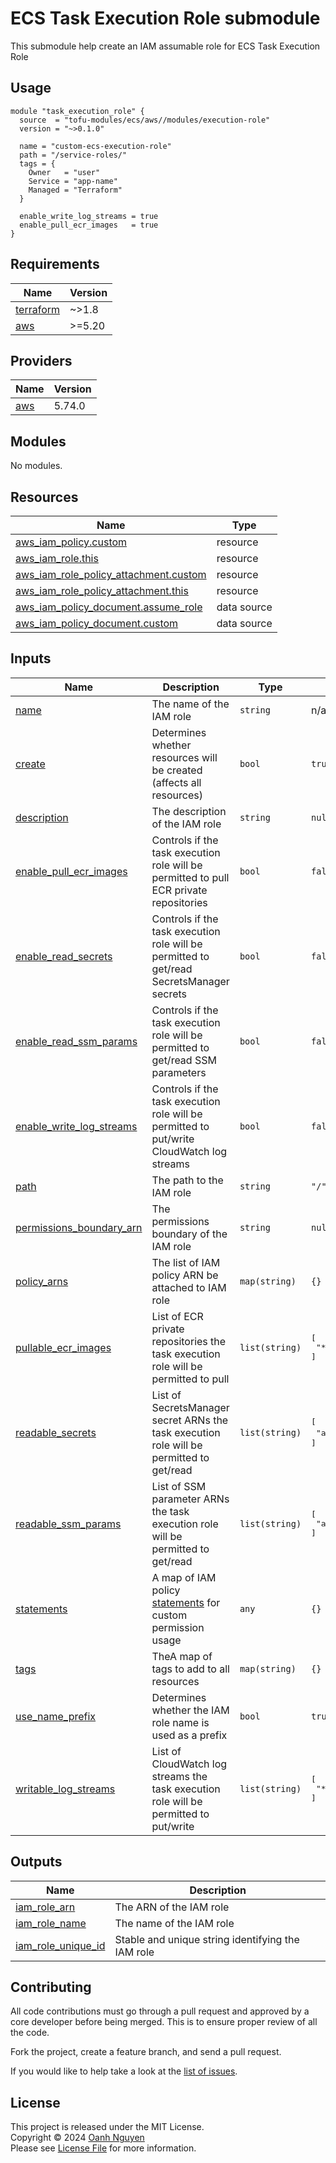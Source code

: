 # ECS Task Execution Role submodule

This submodule help create an IAM assumable role for ECS Task Execution Role

## Usage

```hcl
module "task_execution_role" {
  source  = "tofu-modules/ecs/aws//modules/execution-role"
  version = "~>0.1.0"

  name = "custom-ecs-execution-role"
  path = "/service-roles/"
  tags = {
    Owner   = "user"
    Service = "app-name"
    Managed = "Terraform"
  }

  enable_write_log_streams = true
  enable_pull_ecr_images   = true
}
```

<!-- BEGIN_TF_DOCS -->
## Requirements

| Name | Version |
|------|---------|
| <a name="requirement_terraform"></a> [terraform](#requirement\_terraform) | ~>1.8 |
| <a name="requirement_aws"></a> [aws](#requirement\_aws) | >=5.20 |

## Providers

| Name | Version |
|------|---------|
| <a name="provider_aws"></a> [aws](#provider\_aws) | 5.74.0 |

## Modules

No modules.

## Resources

| Name | Type |
|------|------|
| [aws_iam_policy.custom](https://registry.terraform.io/providers/hashicorp/aws/latest/docs/resources/iam_policy) | resource |
| [aws_iam_role.this](https://registry.terraform.io/providers/hashicorp/aws/latest/docs/resources/iam_role) | resource |
| [aws_iam_role_policy_attachment.custom](https://registry.terraform.io/providers/hashicorp/aws/latest/docs/resources/iam_role_policy_attachment) | resource |
| [aws_iam_role_policy_attachment.this](https://registry.terraform.io/providers/hashicorp/aws/latest/docs/resources/iam_role_policy_attachment) | resource |
| [aws_iam_policy_document.assume_role](https://registry.terraform.io/providers/hashicorp/aws/latest/docs/data-sources/iam_policy_document) | data source |
| [aws_iam_policy_document.custom](https://registry.terraform.io/providers/hashicorp/aws/latest/docs/data-sources/iam_policy_document) | data source |

## Inputs

| Name | Description | Type | Default | Required |
|------|-------------|------|---------|:--------:|
| <a name="input_name"></a> [name](#input\_name) | The name of the IAM role | `string` | n/a | yes |
| <a name="input_create"></a> [create](#input\_create) | Determines whether resources will be created (affects all resources) | `bool` | `true` | no |
| <a name="input_description"></a> [description](#input\_description) | The description of the IAM role | `string` | `null` | no |
| <a name="input_enable_pull_ecr_images"></a> [enable\_pull\_ecr\_images](#input\_enable\_pull\_ecr\_images) | Controls if the task execution role will be permitted to pull ECR private repositories | `bool` | `false` | no |
| <a name="input_enable_read_secrets"></a> [enable\_read\_secrets](#input\_enable\_read\_secrets) | Controls if the task execution role will be permitted to get/read SecretsManager secrets | `bool` | `false` | no |
| <a name="input_enable_read_ssm_params"></a> [enable\_read\_ssm\_params](#input\_enable\_read\_ssm\_params) | Controls if the task execution role will be permitted to get/read SSM parameters | `bool` | `false` | no |
| <a name="input_enable_write_log_streams"></a> [enable\_write\_log\_streams](#input\_enable\_write\_log\_streams) | Controls if the task execution role will be permitted to put/write CloudWatch log streams | `bool` | `false` | no |
| <a name="input_path"></a> [path](#input\_path) | The path to the IAM role | `string` | `"/"` | no |
| <a name="input_permissions_boundary_arn"></a> [permissions\_boundary\_arn](#input\_permissions\_boundary\_arn) | The permissions boundary of the IAM role | `string` | `null` | no |
| <a name="input_policy_arns"></a> [policy\_arns](#input\_policy\_arns) | The list of IAM policy ARN be attached to IAM role | `map(string)` | `{}` | no |
| <a name="input_pullable_ecr_images"></a> [pullable\_ecr\_images](#input\_pullable\_ecr\_images) | List of ECR private repositories the task execution role will be permitted to pull | `list(string)` | <pre>[<br/>  "*"<br/>]</pre> | no |
| <a name="input_readable_secrets"></a> [readable\_secrets](#input\_readable\_secrets) | List of SecretsManager secret ARNs the task execution role will be permitted to get/read | `list(string)` | <pre>[<br/>  "arn:aws:secretsmanager:*:*:secret:*"<br/>]</pre> | no |
| <a name="input_readable_ssm_params"></a> [readable\_ssm\_params](#input\_readable\_ssm\_params) | List of SSM parameter ARNs the task execution role will be permitted to get/read | `list(string)` | <pre>[<br/>  "arn:aws:ssm:*:*:parameter/*"<br/>]</pre> | no |
| <a name="input_statements"></a> [statements](#input\_statements) | A map of IAM policy [statements](https://registry.terraform.io/providers/hashicorp/aws/latest/docs/data-sources/iam_policy_document#statement) for custom permission usage | `any` | `{}` | no |
| <a name="input_tags"></a> [tags](#input\_tags) | TheA map of tags to add to all resources | `map(string)` | `{}` | no |
| <a name="input_use_name_prefix"></a> [use\_name\_prefix](#input\_use\_name\_prefix) | Determines whether the IAM role name is used as a prefix | `bool` | `true` | no |
| <a name="input_writable_log_streams"></a> [writable\_log\_streams](#input\_writable\_log\_streams) | List of CloudWatch log streams the task execution role will be permitted to put/write | `list(string)` | <pre>[<br/>  "*"<br/>]</pre> | no |

## Outputs

| Name | Description |
|------|-------------|
| <a name="output_iam_role_arn"></a> [iam\_role\_arn](#output\_iam\_role\_arn) | The ARN of the IAM role |
| <a name="output_iam_role_name"></a> [iam\_role\_name](#output\_iam\_role\_name) | The name of the IAM role |
| <a name="output_iam_role_unique_id"></a> [iam\_role\_unique\_id](#output\_iam\_role\_unique\_id) | Stable and unique string identifying the IAM role |
<!-- END_TF_DOCS -->

## Contributing

All code contributions must go through a pull request and approved by a core developer before being merged.
This is to ensure proper review of all the code.

Fork the project, create a feature branch, and send a pull request.

If you would like to help take a look at the [list of issues](https://github.com/tofu-modules/terraform-aws-ecs/issues).

## License

This project is released under the MIT License.   
Copyright © 2024 [Oanh Nguyen](https://github.com/oanhnn)   
Please see [License File](https://github.com/tofu-modules/terraform-aws-ecs/blob/main/LICENSE) for more information.
